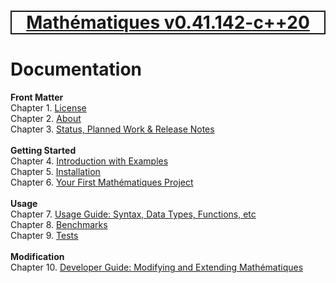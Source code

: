 [<h1 style='border: 2px solid; text-align: center'>Mathématiques v0.41.142-c++20</h1>](../README.md)

# Documentation

**Front Matter**<br>
Chapter 1. [License](license/README.md)<br>
Chapter 2. [About](about/README.md)<br>
Chapter 3. [Status, Planned Work & Release Notes](status-release/README.md)<br>
<br>**Getting Started**<br>
Chapter 4. [Introduction with Examples](intro/README.md)<br>
Chapter 5. [Installation](installation/README.md)<br>
Chapter 6. [Your First Mathématiques Project](first-project/README.md)<br>
<br>**Usage**<br>
Chapter 7. [Usage Guide: Syntax, Data Types, Functions, etc](user-guide/README.md)<br>
Chapter 8. [Benchmarks](benchmarks/README.md)<br>
Chapter 9. [Tests](test/README.md)<br>
<br>**Modification**<br>
Chapter 10. [Developer Guide: Modifying and Extending Mathématiques](developer-guide/README.md)<br>
